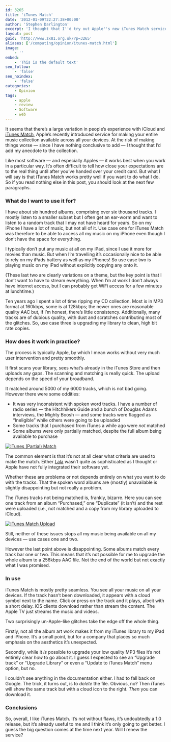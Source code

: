 ```yaml
---
id: 3265
title: 'iTunes Match'
date: '2012-01-09T22:27:38+00:00'
author: 'Stephen Darlington'
excerpt: 'I thought that I''d try out Apple''s new iTunes Match service. Here are my initial thoughts on it.'
layout: post
guid: 'http://www.zx81.org.uk/?p=3265'
aliases: ['/computing/opinion/itunes-match.html']
image:
    - ''
embed:
    - 'This is the default text'
seo_follow:
    - 'false'
seo_noindex:
    - 'false'
categories:
    - Opinion
tags:
    - apple
    - review
    - Software
    - web
---
```


It seems that there’s a large variation in people’s experience with iCloud and [iTunes Match](http://www.apple.com/itunes/itunes-match/), Apple’s recently introduced service for making your entire music collection available across all your devices. At the risk of making things worse — since I have nothing conclusive to add — I thought that I’d add my anecdote to the collection.

Like most software — and especially Apples — it works best when you work in a particular way. It’s often difficult to tell how close your expectations are to the real thing until after you’ve handed over your credit card. But what I will say is that iTunes Match works pretty well if you want to do what I do. So if you read nothing else in this post, you should look at the next few paragraphs.

### What do I want to use it for?

I have about six hundred albums, comprising over six thousand tracks. I mostly listen to a smaller subset but I often get an ear-worm and want to listen to a random track that I may not have heard for years. So on my iPhone I have a lot of music, but not all of it. Use case one for iTunes Match was therefore to be able to access all my music on my iPhone even though I don’t have the space for everything.

I typically don’t put any music at all on my iPad, since I use it more for movies than music. But when I’m travelling it’s occasionally nice to be able to rely on my iPads battery as well as my iPhones! So use case two is playing music on my iPad without explicitly copying any onto it.

(These last two are clearly variations on a theme, but the key point is that I don’t want to have to stream everything. When I’m at work I don’t always have internet access, but I can probably get WiFi access for a few minutes at lunchtime.)

Ten years ago I spent a lot of time ripping my CD collection. Most is in MP3 format at 160kbps, some is at 128kbps; the newer ones are reasonable quality AAC but, if I’m honest, there’s little consistency. Additionally, many tracks are of dubious quality, with dust and scratches contributing most of the glitches. So, use case three is upgrading my library to clean, high bit rate copies.

### How does it work in practice?

The process is typically Apple, by which I mean works without very much user intervention and pretty smoothly.

It first scans your library, sees what’s already in the iTunes Store and then uploads any gaps. The scanning and matching is really quick. The upload depends on the speed of your broadband.

It matched around 5000 of my 6000 tracks, which is not bad going. However there were some oddities:

- It was very inconsistent with spoken word tracks. I have a number of radio series — the Hitchhikers Guide and a bunch of Douglas Adams interviews, the Mighty Boosh — and some tracks were flagged as “Ineligible” while others were going to be uploaded
- Some tracks that I purchased from iTunes a while ago were *not* matched
- Some albums were only partially matched, despite the full album being available to purchase

[![](https://i0.wp.com/www.zx81.org.uk/wp-content/uploads/2012/01/Screen-Shot-2012-01-08-at-18.57.33-300x76.png?resize=300%2C76 "iTunes (Partial) Match")](https://i0.wp.com/www.zx81.org.uk/wp-content/uploads/2012/01/Screen-Shot-2012-01-08-at-18.57.33.png)

The common element is that it’s not at all clear what criteria are used to make the match. Either [Lala](http://www.crunchbase.com/company/lala) wasn’t quite as sophisticated as I thought or Apple have not fully integrated their software yet.

Whether these are problems or not depends entirely on what you want to do with the tracks. That the spoken word albums are (mostly) unavailable is slightly disappointing but not really a problem.

The iTunes tracks not being matched is, frankly, bizarre. Here you can see one track from an album “Purchased,” one “Duplicate” (it isn’t) and the rest were uploaded (i.e., not matched and a copy from my library uploaded to iCloud).

[![](https://i0.wp.com/www.zx81.org.uk/wp-content/uploads/2012/01/Screen-Shot-2012-01-08-at-22.19.53-300x95.png?resize=300%2C95 "iTunes Match Upload")](https://i0.wp.com/www.zx81.org.uk/wp-content/uploads/2012/01/Screen-Shot-2012-01-08-at-22.19.53.png)

Still, neither of these issues stops all my music being available on all my devices — use cases one and two.

However the last point above is disappointing. Some albums match every track bar one or two. This means that it’s not possible for me to upgrade the whole album to a 256kbps AAC file. Not the end of the world but not exactly what I was promised.

### In use

iTunes Match is mostly pretty seamless. You see all your music on all your devices. If the track hasn’t been downloaded, it appears with a cloud symbol next to the name. Click or press on the track and it plays, albeit with a short delay. iOS clients download rather than stream the content. The Apple TV just streams the music and videos.

Two surprisingly un-Apple-like glitches take the edge off the whole thing.

Firstly, not all the album art work makes it from my iTunes library to my iPad and iPhone. It’s a small point, but for a company that places so much emphasis on the aesthetics it’s unexpected.

Secondly, while it *is* possible to upgrade your low quality MP3 files it’s not entirely clear *how* to go about it. I guess I expected to see an “Upgrade track” or “Upgrade Library” or even a “Update to iTunes Match” menu option, but no.

I couldn’t see anything in the documentation either. I had to fall back on Google. The trick, it turns out, is to *delete* the file. Obvious, no? Then iTunes will show the same track but with a cloud icon to the right. *Then* you can download it.

### Conclusions

So, overall, I like iTunes Match. It’s not without flaws, it’s undoubtedly a 1.0 release, but it’s already useful to me and I think it’s only going to get better. I guess the big question comes at the time next year. Will I renew the service?
